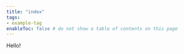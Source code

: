 ```yaml
---
title: "index"
tags:
- example-tag
enableToc: false # do not show a table of contents on this page
---
```


Hello!